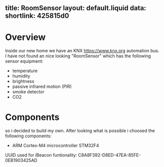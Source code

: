 title: RoomSensor
layout: default.liquid
data:
  shortlink: 425815d0
---
# Overview

Inside our new home we have an KNX <https://www.knx.org> automation bus. I have not found an nice looking "RoomSensor" which has the following sensor equipment:

* temperature
* humidity
* brightness
* passive infrared motion (PIR)
* smoke detector
* CO2

<!-- more -->

# Components

so i decided to build my own. After looking what is possible i choosed the following components:


* ARM Cortex-M4 microcontroller STM32F4

UUID used for iBeacon funtionality: C8A8F392-D8ED-47EA-85FE-0EB1903425AD
